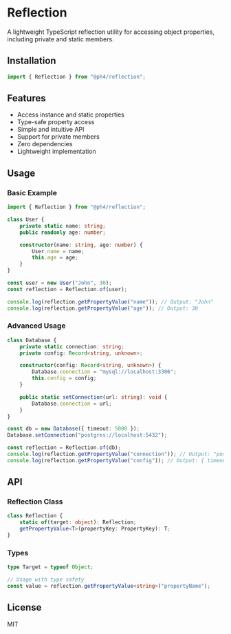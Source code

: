 # Reflection

A lightweight TypeScript reflection utility for accessing object properties, including private and static members.

## Installation

```ts
import { Reflection } from "@ph4/reflection";
```

## Features

- Access instance and static properties
- Type-safe property access
- Simple and intuitive API
- Support for private members
- Zero dependencies
- Lightweight implementation

## Usage

### Basic Example

```ts
import { Reflection } from "@ph4/reflection";

class User {
    private static name: string;
    public readonly age: number;

    constructor(name: string, age: number) {
        User.name = name;
        this.age = age;
    }
}

const user = new User("John", 30);
const reflection = Reflection.of(user);

console.log(reflection.getPropertyValue("name")); // Output: "John"
console.log(reflection.getPropertyValue("age")); // Output: 30
```

### Advanced Usage

```ts
class Database {
    private static connection: string;
    private config: Record<string, unknown>;

    constructor(config: Record<string, unknown>) {
        Database.connection = "mysql://localhost:3306";
        this.config = config;
    }

    public static setConnection(url: string): void {
        Database.connection = url;
    }
}

const db = new Database({ timeout: 5000 });
Database.setConnection("postgres://localhost:5432");

const reflection = Reflection.of(db);
console.log(reflection.getPropertyValue("connection")); // Output: "postgres://localhost:5432"
console.log(reflection.getPropertyValue("config")); // Output: { timeout: 5000 }
```

## API

### Reflection Class

```ts
class Reflection {
    static of(target: object): Reflection;
    getPropertyValue<T>(propertyKey: PropertyKey): T;
}
```

### Types

```ts
type Target = typeof Object;

// Usage with type safety
const value = reflection.getPropertyValue<string>("propertyName");
```

## License

MIT 
